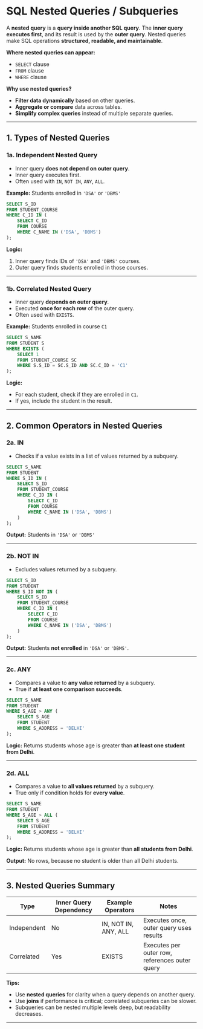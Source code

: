 # **SQL Nested Queries / Subqueries**

A **nested query** is a **query inside another SQL query**. The **inner query executes first**, and its result is used by the **outer query**. Nested queries make SQL operations **structured, readable, and maintainable**.

**Where nested queries can appear:**

* `SELECT` clause
* `FROM` clause
* `WHERE` clause

**Why use nested queries?**

* **Filter data dynamically** based on other queries.
* **Aggregate or compare** data across tables.
* **Simplify complex queries** instead of multiple separate queries.

---

## **1. Types of Nested Queries**

### **1a. Independent Nested Query**

* Inner query **does not depend on outer query**.
* Inner query executes first.
* Often used with `IN`, `NOT IN`, `ANY`, `ALL`.

**Example:** Students enrolled in `'DSA'` or `'DBMS'`

```sql
SELECT S_ID 
FROM STUDENT_COURSE 
WHERE C_ID IN (
    SELECT C_ID 
    FROM COURSE 
    WHERE C_NAME IN ('DSA', 'DBMS')
);
```

**Logic:**

1. Inner query finds IDs of `'DSA'` and `'DBMS'` courses.
2. Outer query finds students enrolled in those courses.

---

### **1b. Correlated Nested Query**

* Inner query **depends on outer query**.
* Executed **once for each row** of the outer query.
* Often used with `EXISTS`.

**Example:** Students enrolled in course `C1`

```sql
SELECT S_NAME 
FROM STUDENT S
WHERE EXISTS (
    SELECT 1 
    FROM STUDENT_COURSE SC
    WHERE S.S_ID = SC.S_ID AND SC.C_ID = 'C1'
);
```

**Logic:**

* For each student, check if they are enrolled in `C1`.
* If yes, include the student in the result.

---

## **2. Common Operators in Nested Queries**

### **2a. IN**

* Checks if a value exists in a list of values returned by a subquery.

```sql
SELECT S_NAME 
FROM STUDENT
WHERE S_ID IN (
    SELECT S_ID 
    FROM STUDENT_COURSE
    WHERE C_ID IN (
        SELECT C_ID 
        FROM COURSE 
        WHERE C_NAME IN ('DSA', 'DBMS')
    )
);
```

**Output:** Students in `'DSA'` or `'DBMS'`

---

### **2b. NOT IN**

* Excludes values returned by a subquery.

```sql
SELECT S_ID 
FROM STUDENT
WHERE S_ID NOT IN (
    SELECT S_ID 
    FROM STUDENT_COURSE
    WHERE C_ID IN (
        SELECT C_ID 
        FROM COURSE 
        WHERE C_NAME IN ('DSA', 'DBMS')
    )
);
```

**Output:** Students **not enrolled** in `'DSA'` or `'DBMS'`.

---

### **2c. ANY**

* Compares a value to **any value returned** by a subquery.
* True if **at least one comparison succeeds**.

```sql
SELECT S_NAME 
FROM STUDENT
WHERE S_AGE > ANY (
    SELECT S_AGE 
    FROM STUDENT 
    WHERE S_ADDRESS = 'DELHI'
);
```

**Logic:** Returns students whose age is greater than **at least one student from Delhi**.

---

### **2d. ALL**

* Compares a value to **all values returned** by a subquery.
* True only if condition holds for **every value**.

```sql
SELECT S_NAME 
FROM STUDENT
WHERE S_AGE > ALL (
    SELECT S_AGE 
    FROM STUDENT 
    WHERE S_ADDRESS = 'DELHI'
);
```

**Logic:** Returns students whose age is greater than **all students from Delhi**.

**Output:** No rows, because no student is older than all Delhi students.

---

## **3. Nested Queries Summary**

| Type        | Inner Query Dependency | Example Operators    | Notes                                          |
| ----------- | ---------------------- | -------------------- | ---------------------------------------------- |
| Independent | No                     | IN, NOT IN, ANY, ALL | Executes once, outer query uses results        |
| Correlated  | Yes                    | EXISTS               | Executes per outer row, references outer query |

**Tips:**

* Use **nested queries** for clarity when a query depends on another query.
* Use **joins** if performance is critical; correlated subqueries can be slower.
* Subqueries can be nested multiple levels deep, but readability decreases.

---